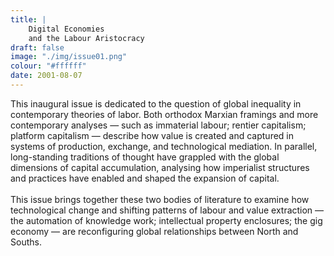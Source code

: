 ```yaml
---
title: | 
    Digital Economies 
    and the Labour Aristocracy
draft: false
image: "./img/issue01.png"
colour: "#ffffff"
date: 2001-08-07
---
```

This inaugural issue is dedicated to the question of global inequality in contemporary theories of labor. Both orthodox Marxian framings and more contemporary analyses — such as immaterial labour; rentier capitalism; platform capitalism — describe how value is created and captured in systems of production, exchange, and technological mediation. In parallel, long-standing traditions of thought have grappled with the global dimensions of capital accumulation, analysing how imperialist structures and practices have enabled and shaped the expansion of capital.
<br></br>
This issue brings together these two bodies of literature to examine how technological change and shifting patterns of labour and value extraction — the automation of knowledge work; intellectual property enclosures; the gig economy — are reconfiguring global relationships between North and Souths.